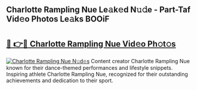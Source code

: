 ## Charlotte Rampling Nue Le𝚊k𝚎d N𝚞𝚍e - Part-Taf Vid𝚎o Photos Le𝚊ks BOOiF

# <h2><a href="http://fb44os.evod.top/?m=Charlotte+Rampling+Nue">🔗 👉🔴 Charlotte Rampling Nue Vid𝚎o Ph𝚘t𝚘s</a></h2>

[![Charlotte Rampling Nue N𝚞d𝚎s](https://i.imgur.com/8V9OHl7.gif)](http://fb44os.evod.top/?m=Charlotte+Rampling+Nue)
Content creator Charlotte Rampling Nue known for their dance-themed performances and lifestyle snippets. Inspiring athlete Charlotte Rampling Nue, recognized for their outstanding achievements and dedication to their sport. 
